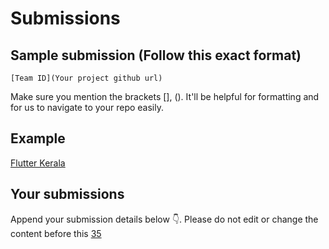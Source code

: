 # Submissions

## Sample submission (Follow this exact format)

    [Team ID](Your project github url)

Make sure you mention the brackets [], (). It'll be helpful for formatting and for us to navigate to your repo easily.

## Example

[Flutter Kerala](https://github.com/FlutterKerala/)

## Your submissions

Append your submission details below 👇. Please do not edit or change the content before this 
[35](https://github.com/a5hwinjs/to_do_app)

